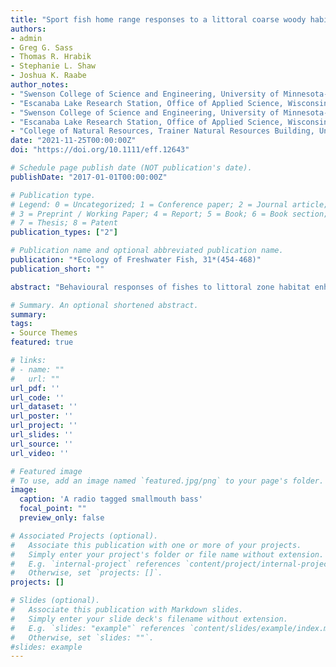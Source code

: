 ```yaml
---
title: "Sport fish home range responses to a littoral coarse woody habitat addition in a north-temperate lake"
authors:
- admin
- Greg G. Sass
- Thomas R. Hrabik
- Stephanie L. Shaw
- Joshua K. Raabe 
author_notes:
- "Swenson College of Science and Engineering, University of Minnesota-Duluth, 1035 Kirby Drive, Swenson Science Building, Duluth, Minnesota, 55812"
- "Escanaba Lake Research Station, Office of Applied Science, Wisconsin Department of Natural Resources, 3110 Trout Lake Station Drive, Boulder Junction, Wisconsin, 54512"
- "Swenson College of Science and Engineering, University of Minnesota-Duluth, 1035 Kirby Drive, Swenson Science Building, Duluth, Minnesota, 55812"
- "Escanaba Lake Research Station, Office of Applied Science, Wisconsin Department of Natural Resources, 3110 Trout Lake Station Drive, Boulder Junction, Wisconsin, 54512"
- "College of Natural Resources, Trainer Natural Resources Building, University of Wisconsin-Stevens Point, 800 Reserve Street, Stevens Point, Wisconsin, 54481"
date: "2021-11-25T00:00:00Z"
doi: "https://doi.org/10.1111/eff.12643"

# Schedule page publish date (NOT publication's date).
publishDate: "2017-01-01T00:00:00Z"

# Publication type.
# Legend: 0 = Uncategorized; 1 = Conference paper; 2 = Journal article;
# 3 = Preprint / Working Paper; 4 = Report; 5 = Book; 6 = Book section;
# 7 = Thesis; 8 = Patent
publication_types: ["2"]

# Publication name and optional abbreviated publication name.
publication: "*Ecology of Freshwater Fish, 31*(454-468)"
publication_short: ""

abstract: "Behavioural responses of fishes to littoral zone habitat enhancements are relatively understudied in diverse fish communities but are critical for understanding overall fish community responses. To advance knowledge on effects of coarse woody habitat (CWH) littoral zone enhancements, we initiated a long-term study on Sanford Lake, Vilas County, Wisconsin, where 160 trees were added to the littoral zone of the lake in 2018. We tested for short-term home range responses in muskellunge (Esox masquinongy), smallmouth bass (Micropterus dolomieu) and walleye (Sander vitreus) to this CWH addition. We used radio telemetry data collected premanipulation (2017) and postmanipulation (2018 and 2019) to construct annual home range estimates for each species. Limited kernel density (LKD) estimates, which partially exclude terrestrial areas, were used for estimating 50% and 95% home ranges. Over the course of the three years, average home ranges for each study species increased suggesting a behavioural response to the CWH addition. Muskellunge had the greatest home range estimate increase, followed by smallmouth bass and then walleye. Muskellunge and smallmouth bass had similar home ranges, which were larger than walleye home ranges. Increased home ranges across species could be a searching or deviation from premanipulation equilibrium home range response as a result of the CWH serving as a prey fish refuge, which may make them relatively inaccessible to predators. Our results suggest that fish behavioural responses to CWH additions may be species-specific and should be taken into consideration prior to implementing littoral habitat enhancements in diverse fish communities."

# Summary. An optional shortened abstract.
summary:  
tags:
- Source Themes
featured: true

# links:
# - name: ""
#   url: ""
url_pdf: ''
url_code: ''
url_dataset: ''
url_poster: ''
url_project: ''
url_slides: ''
url_source: ''
url_video: ''

# Featured image
# To use, add an image named `featured.jpg/png` to your page's folder. 
image:
  caption: 'A radio tagged smallmouth bass'
  focal_point: ""
  preview_only: false

# Associated Projects (optional).
#   Associate this publication with one or more of your projects.
#   Simply enter your project's folder or file name without extension.
#   E.g. `internal-project` references `content/project/internal-project/index.md`.
#   Otherwise, set `projects: []`.
projects: []

# Slides (optional).
#   Associate this publication with Markdown slides.
#   Simply enter your slide deck's filename without extension.
#   E.g. `slides: "example"` references `content/slides/example/index.md`.
#   Otherwise, set `slides: ""`.
#slides: example
---
```



